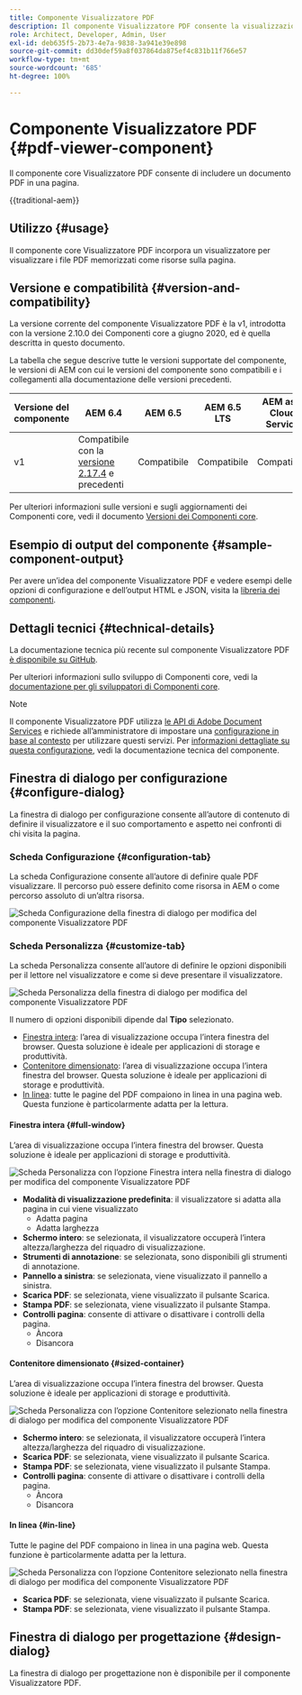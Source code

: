 ```yaml
---
title: Componente Visualizzatore PDF
description: Il componente Visualizzatore PDF consente la visualizzazione di un documento PDF.
role: Architect, Developer, Admin, User
exl-id: deb635f5-2b73-4e7a-9838-3a941e39e898
source-git-commit: dd30def59a8f037864da875ef4c831b11f766e57
workflow-type: tm+mt
source-wordcount: '685'
ht-degree: 100%

---
```



# Componente Visualizzatore PDF {#pdf-viewer-component}

Il componente core Visualizzatore PDF consente di includere un documento PDF in una pagina.

{{traditional-aem}}

## Utilizzo {#usage}

Il componente core Visualizzatore PDF incorpora un visualizzatore per visualizzare i file PDF memorizzati come risorse sulla pagina.

## Versione e compatibilità {#version-and-compatibility}

La versione corrente del componente Visualizzatore PDF è la v1, introdotta con la versione 2.10.0 dei Componenti core a giugno 2020, ed è quella descritta in questo documento.

La tabella che segue descrive tutte le versioni supportate del componente, le versioni di AEM con cui le versioni del componente sono compatibili e i collegamenti alla documentazione delle versioni precedenti.

| Versione del componente | AEM 6.4 | AEM 6.5 | AEM 6.5 LTS | AEM as a Cloud Service |
|--- |--- |---|---|---|
| v1 | Compatibile con la <br>[versione 2.17.4](/help/versions.md) e precedenti | Compatibile | Compatibile | Compatibile |

Per ulteriori informazioni sulle versioni e sugli aggiornamenti dei Componenti core, vedi il documento [Versioni dei Componenti core](/help/versions.md).

## Esempio di output del componente {#sample-component-output}

Per avere un’idea del componente Visualizzatore PDF e vedere esempi delle opzioni di configurazione e dell’output HTML e JSON, visita la [libreria dei componenti](https://adobe.com/go/aem_cmp_library_pdfviewer_it).

## Dettagli tecnici {#technical-details}

La documentazione tecnica più recente sul componente Visualizzatore PDF [è disponibile su GitHub](https://adobe.com/go/aem_cmp_tech_pdfviewer_v1_it).

Per ulteriori informazioni sullo sviluppo di Componenti core, vedi la [documentazione per gli sviluppatori di Componenti core](/help/developing/overview.md).

>[!NOTE]
>
>Il componente Visualizzatore PDF utilizza [le API di Adobe Document Services](https://www.adobe.io/apis/documentcloud/dcsdk.html) e richiede all’amministratore di impostare una [configurazione in base al contesto](/help/developing/context-aware-configs.md) per utilizzare questi servizi. Per [informazioni dettagliate su questa configurazione](https://github.com/adobe/aem-core-wcm-components/tree/master/content/src/content/jcr_root/apps/core/wcm/components/pdfviewer/v1/pdfviewer#context-aware-config), vedi la documentazione tecnica del componente.

## Finestra di dialogo per configurazione {#configure-dialog}

La finestra di dialogo per configurazione consente all’autore di contenuto di definire il visualizzatore e il suo comportamento e aspetto nei confronti di chi visita la pagina.

### Scheda Configurazione {#configuration-tab}

La scheda Configurazione consente all’autore di definire quale PDF visualizzare. Il percorso può essere definito come risorsa in AEM o come percorso assoluto di un’altra risorsa.

![Scheda Configurazione della finestra di dialogo per modifica del componente Visualizzatore PDF](/help/assets/pdf-viewer-edit-configuration.png)

### Scheda Personalizza {#customize-tab}

La scheda Personalizza consente all’autore di definire le opzioni disponibili per il lettore nel visualizzatore e come si deve presentare il visualizzatore.

![Scheda Personalizza della finestra di dialogo per modifica del componente Visualizzatore PDF](/help/assets/pdf-viewer-edit-customize.png)

Il numero di opzioni disponibili dipende dal **Tipo** selezionato.

* [Finestra intera](#full-window): l’area di visualizzazione occupa l’intera finestra del browser. Questa soluzione è ideale per applicazioni di storage e produttività.
* [Contenitore dimensionato](#sized-container): l’area di visualizzazione occupa l’intera finestra del browser. Questa soluzione è ideale per applicazioni di storage e produttività.
* [In linea](#in-line): tutte le pagine del PDF compaiono in linea in una pagina web. Questa funzione è particolarmente adatta per la lettura.

#### Finestra intera {#full-window}

L’area di visualizzazione occupa l’intera finestra del browser. Questa soluzione è ideale per applicazioni di storage e produttività.

![Scheda Personalizza con l’opzione Finestra intera nella finestra di dialogo per modifica del componente Visualizzatore PDF](/help/assets/pdf-viewer-edit-customize-full.png)

* **Modalità di visualizzazione predefinita**: il visualizzatore si adatta alla pagina in cui viene visualizzato
   * Adatta pagina
   * Adatta larghezza
* **Schermo intero**: se selezionata, il visualizzatore occuperà l’intera altezza/larghezza del riquadro di visualizzazione.
* **Strumenti di annotazione**: se selezionata, sono disponibili gli strumenti di annotazione.
* **Pannello a sinistra**: se selezionata, viene visualizzato il pannello a sinistra.
* **Scarica PDF**: se selezionata, viene visualizzato il pulsante Scarica.
* **Stampa PDF**: se selezionata, viene visualizzato il pulsante Stampa.
* **Controlli pagina**: consente di attivare o disattivare i controlli della pagina.
   * Àncora
   * Disancora

#### Contenitore dimensionato {#sized-container}

L’area di visualizzazione occupa l’intera finestra del browser. Questa soluzione è ideale per applicazioni di storage e produttività.

![Scheda Personalizza con l’opzione Contenitore selezionato nella finestra di dialogo per modifica del componente Visualizzatore PDF](/help/assets/pdf-viewer-edit-customize-sized-container.png)

* **Schermo intero**: se selezionata, il visualizzatore occuperà l’intera altezza/larghezza del riquadro di visualizzazione.
* **Scarica PDF**: se selezionata, viene visualizzato il pulsante Scarica.
* **Stampa PDF**: se selezionata, viene visualizzato il pulsante Stampa.
* **Controlli pagina**: consente di attivare o disattivare i controlli della pagina.
   * Àncora
   * Disancora

#### In linea {#in-line}

Tutte le pagine del PDF compaiono in linea in una pagina web. Questa funzione è particolarmente adatta per la lettura.

![Scheda Personalizza con l’opzione Contenitore selezionato nella finestra di dialogo per modifica del componente Visualizzatore PDF](/help/assets/pdf-viewer-edit-customize-inline.png)

* **Scarica PDF**: se selezionata, viene visualizzato il pulsante Scarica.
* **Stampa PDF**: se selezionata, viene visualizzato il pulsante Stampa.

## Finestra di dialogo per progettazione {#design-dialog}

La finestra di dialogo per progettazione non è disponibile per il componente Visualizzatore PDF.
